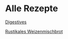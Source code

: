 # Alle Rezepte

[Digestives](Kekse/Digestives.md)

[Rustikales Weizenmischbrot](Brot/Rustikales_Weizenmischbrot.md)

